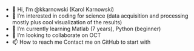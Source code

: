 - 👋 Hi, I’m @kkarnowski (Karol Karnowski)
- 👀 I’m interested in coding for science (data acquisition and processing mostly plus cool visualization of the results)
- 🌱 I’m currently learning Matlab (7 years), Python (beginner)
- 💞️ I’m looking to collaborate on OCT
- 📫 How to reach me Contact me on GitHub to start with

<!---
kkarnowski/kkarnowski is a ✨ special ✨ repository because its `README.md` (this file) appears on your GitHub profile.
You can click the Preview link to take a look at your changes.
--->
